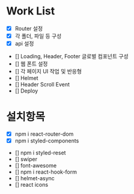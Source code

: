 # Work List

- [x] Router 설정
- [x] 각 폴더, 파일 등 구성
- [x] api 설정
- [] Loading, Header, Footer 글로벌 컴포넌트 구성
- [] 웹 폰트 설정
- [] 각 페이지 UI 작업 및 반응형
- [] Helmet
- [] Header Scroll Event
- [] Deploy

# 설치항목

- [x] npm i react-router-dom
- [x] npm i styled-components
- [] npm i styled-reset
- [] swiper
- [] font-awesome
- [] npm i react-hook-form
- [] helmet-async
- [] react icons

